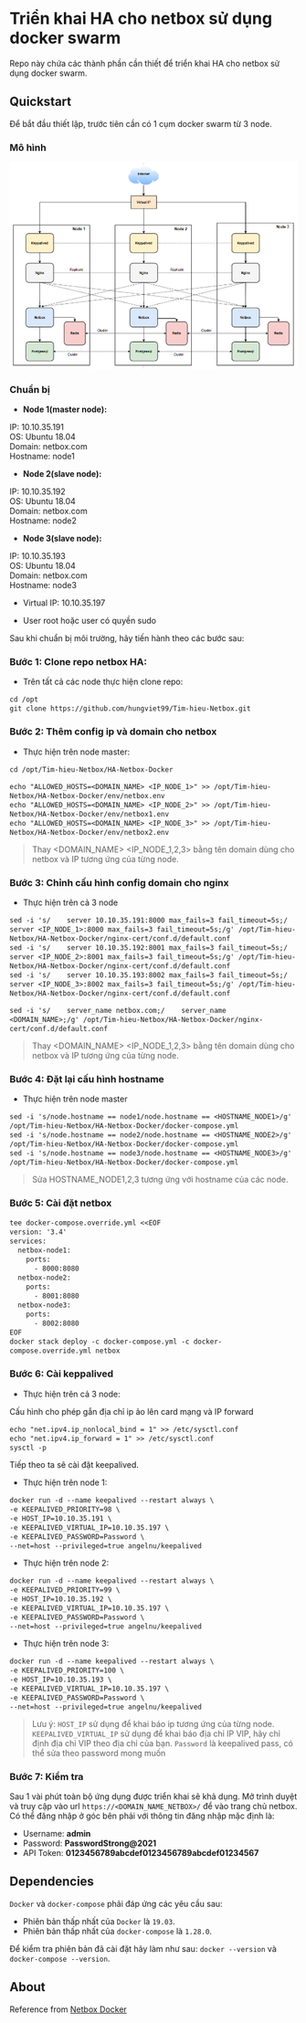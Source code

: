 # Triển khai HA cho netbox sử dụng docker swarm

Repo này chứa các thành phần cần thiết để triển khai HA cho netbox sử dụng docker swarm. 


## Quickstart

Để bắt đầu thiết lập, trước tiên cần có 1 cụm docker swarm từ 3 node.

### Mô hình

![](../images/mohinhtrienkhai.png)

### Chuẩn bị

- **Node 1(master node):**

IP: 10.10.35.191  
OS: Ubuntu 18.04  
Domain: netbox.com  
Hostname: node1  

- **Node 2(slave node):**

IP: 10.10.35.192  
OS: Ubuntu 18.04  
Domain: netbox.com  
Hostname: node2  

- **Node 3(slave node):**

IP: 10.10.35.193  
OS: Ubuntu 18.04  
Domain: netbox.com  
Hostname: node3  

- Virtual IP: 10.10.35.197

- User root hoặc user có quyền sudo  

Sau khi chuẩn bị môi trường, hãy tiến hành theo các bước sau: 

### Bước 1: Clone repo netbox HA:   

- Trên tất cả các node thực hiện clone repo: 

```
cd /opt
git clone https://github.com/hungviet99/Tim-hieu-Netbox.git
```

### Bước 2: Thêm config ip và domain cho netbox

- Thực hiện trên node master: 

```
cd /opt/Tim-hieu-Netbox/HA-Netbox-Docker
```
```
echo "ALLOWED_HOSTS=<DOMAIN_NAME> <IP_NODE_1>" >> /opt/Tim-hieu-Netbox/HA-Netbox-Docker/env/netbox.env
echo "ALLOWED_HOSTS=<DOMAIN_NAME> <IP_NODE_2>" >> /opt/Tim-hieu-Netbox/HA-Netbox-Docker/env/netbox1.env
echo "ALLOWED_HOSTS=<DOMAIN_NAME> <IP_NODE_3>" >> /opt/Tim-hieu-Netbox/HA-Netbox-Docker/env/netbox2.env
```

> Thay <DOMAIN_NAME> <IP_NODE_1,2,3> bằng tên domain dùng cho netbox và IP tương ứng của từng node. 

### Bước 3: Chỉnh cấu hình config domain cho nginx

- Thực hiện trên cả 3 node

```
sed -i 's/    server 10.10.35.191:8000 max_fails=3 fail_timeout=5s;/    server <IP_NODE_1>:8000 max_fails=3 fail_timeout=5s;/g' /opt/Tim-hieu-Netbox/HA-Netbox-Docker/nginx-cert/conf.d/default.conf
sed -i 's/    server 10.10.35.192:8001 max_fails=3 fail_timeout=5s;/    server <IP_NODE_2>:8001 max_fails=3 fail_timeout=5s;/g' /opt/Tim-hieu-Netbox/HA-Netbox-Docker/nginx-cert/conf.d/default.conf
sed -i 's/    server 10.10.35.193:8002 max_fails=3 fail_timeout=5s;/    server <IP_NODE_3>:8002 max_fails=3 fail_timeout=5s;/g' /opt/Tim-hieu-Netbox/HA-Netbox-Docker/nginx-cert/conf.d/default.conf
```

```
sed -i 's/    server_name netbox.com;/    server_name <DOMAIN_NAME>;/g' /opt/Tim-hieu-Netbox/HA-Netbox-Docker/nginx-cert/conf.d/default.conf
```

> Thay <DOMAIN_NAME> <IP_NODE_1,2,3> bằng tên domain dùng cho netbox và IP tương ứng của từng node. 

### Bước 4: Đặt lại cấu hình hostname

- Thực hiện trên node master

```
sed -i 's/node.hostname == node1/node.hostname == <HOSTNAME_NODE1>/g' /opt/Tim-hieu-Netbox/HA-Netbox-Docker/docker-compose.yml
sed -i 's/node.hostname == node2/node.hostname == <HOSTNAME_NODE2>/g' /opt/Tim-hieu-Netbox/HA-Netbox-Docker/docker-compose.yml
sed -i 's/node.hostname == node3/node.hostname == <HOSTNAME_NODE3>/g' /opt/Tim-hieu-Netbox/HA-Netbox-Docker/docker-compose.yml
```

> Sửa HOSTNAME_NODE1,2,3 tương ứng với hostname của các node. 

### Bước 5: Cài đặt netbox

```
tee docker-compose.override.yml <<EOF
version: '3.4'
services:
  netbox-node1:
    ports:
      - 8000:8080
  netbox-node2:
    ports:
      - 8001:8080
  netbox-node3:
    ports:
      - 8002:8080
EOF
docker stack deploy -c docker-compose.yml -c docker-compose.override.yml netbox
```

### Bước 6: Cài keppalived 

- Thực hiện trên cả 3 node:

Cấu hình cho phép gắn địa chỉ ip ảo lên card mạng và IP forward

```
echo "net.ipv4.ip_nonlocal_bind = 1" >> /etc/sysctl.conf
echo "net.ipv4.ip_forward = 1" >> /etc/sysctl.conf
sysctl -p
```

Tiếp theo ta sẽ cài đặt keepalived.

- Thực hiện trên node 1: 

```
docker run -d --name keepalived --restart always \
-e KEEPALIVED_PRIORITY=98 \
-e HOST_IP=10.10.35.191 \
-e KEEPALIVED_VIRTUAL_IP=10.10.35.197 \
-e KEEPALIVED_PASSWORD=Password \
--net=host --privileged=true angelnu/keepalived
```

- Thực hiện trên node 2:

```
docker run -d --name keepalived --restart always \
-e KEEPALIVED_PRIORITY=99 \
-e HOST_IP=10.10.35.192 \
-e KEEPALIVED_VIRTUAL_IP=10.10.35.197 \
-e KEEPALIVED_PASSWORD=Password \
--net=host --privileged=true angelnu/keepalived
```

- Thực hiện trên node 3:

```
docker run -d --name keepalived --restart always \
-e KEEPALIVED_PRIORITY=100 \
-e HOST_IP=10.10.35.193 \
-e KEEPALIVED_VIRTUAL_IP=10.10.35.197 \
-e KEEPALIVED_PASSWORD=Password \
--net=host --privileged=true angelnu/keepalived
```

> Lưu ý: `HOST_IP` sử dụng để khai báo ip tương ứng của từng node. `KEEPALIVED_VIRTUAL_IP` sử dụng để khai báo địa chỉ IP VIP, hãy chỉ định địa chỉ VIP theo địa chỉ của bạn. `Password` là keepalived pass, có thể sửa theo password mong muốn

### Bước 7: Kiểm tra 

Sau 1 vài phút toàn bộ ứng dụng được triển khai sẽ khả dụng. Mở trình duyệt và truy cập vào url `https://<DOMAIN_NAME_NETBOX>/` để vào trang chủ netbox. Có thể đăng nhập ở góc bên phải với thông tin đăng nhập mặc định là:

* Username: **admin**
* Password: **PasswordStrong@2021**
* API Token: **0123456789abcdef0123456789abcdef01234567**

## Dependencies

`Docker` và `docker-compose` phải đáp ứng các yêu cầu sau:

* Phiên bản thấp nhất của `Docker` là `19.03`.
* Phiên bản thấp nhất của `docker-compose` là `1.28.0`.

Để kiểm tra phiên bản đã cài đặt hãy làm như sau: `docker --version` và `docker-compose --version`.

## About

Reference from [Netbox Docker](https://github.com/netbox-community/netbox-docker)